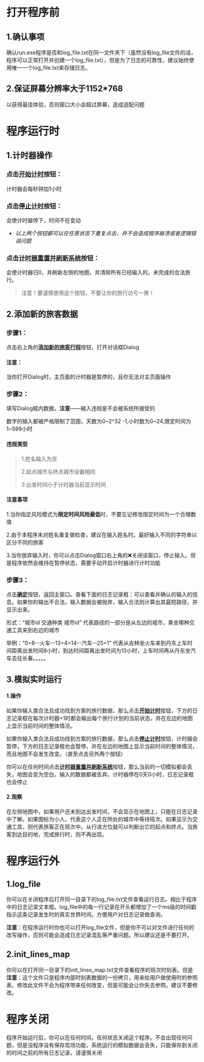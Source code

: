 # 打开程序前

## 1.确认事项

确认run.exe程序是否和log_file.txt在同一文件夹下（虽然没有log_file文件的话，程序可以正常打开并创建一个log_file.txt），但是为了日志的可靠性，建议始终使用唯一一个log_file.txt来存储日志。

## 2.保证屏幕分辨率大于1152*768

以获得最佳体验，否则窗口大小会超过屏幕，造成适配问题

# 程序运行时

## 1.计时器操作

### 点击<u>**开始计时**</u>按钮：

计时器会每秒钟加1小时

### 点击<u>**停止计时**</u>按钮：

会使计时器停下，时间不在变动

* *以上两个按钮都可以在任意状态下重复点击，并不会造成程序崩溃或者逻辑错误问题*

### 点击<u>**计时器重置并刷新系统**</u>按钮：

会使计时器归0，并刷新左侧的地图，并清除所有已经输入的，未完成的合法旅行。

> 注意！要谨慎使用这个按钮，不要让你的旅行功亏一篑！

## 2.添加新的旅客数据

### 步骤1：

点击右上角的<u>**添加新的旅客行程**</u>按钮，打开对话框Dialog

#### 注意：

当你打开Dialog时，主页面的计时器是暂停的，且你无法对主页面操作

### 步骤2：

填写Dialog框内数据，**注意**——输入违规是不会被系统所接受的

数字的输入都被严格限制了范围，天数为0~2^32 -1,小时数为0~24,限定时间为1~599小时

#### 违规类型

> 1.姓名输入为空
>
> 2.起点城市与终点城市设置相同
>
> 3.出发时间小于计时器当前显示时间

#### 注意事项

1.当你指定风险模式为**限定时间风险最低**时，不要忘记修改限定时间为一个合理数值

2.由于本程序未对姓名重复做检查，建议在输入姓名时。最好输入不同的字符串以区分不同的旅客

3.当你放弃输入时，你可以点击Dialog窗口右上角的❌关闭该窗口，停止输入。但是程序依然会维持在暂停状态，需要手动开启计时器进行计时功能

### 步骤3：

点击<u>**确定**</u>按钮，返回主窗口。查看下面的日志记录框：可以查看并确认的输入的信息。如果你的输出不合法，输入数据会被抛弃，输入合法则计算出其最短路径，并显示出来。

形式：“城市id  交通种类  城市id” 代表路径的一部分是从左边的城市，乘坐哪种交通工具来到右边的城市

举例：“0=8--火车--13=4=14--汽车--25=1” 代表从吉林坐火车来到丹东上车时间距离出发时间8小时，到达时间距离出发时间为13小时，上车时间再从丹东坐汽车去往长春。。。。。

## 3.模拟实时运行

#### 1.操作

如果你输入类合法且成功找到方案的旅行数据，那么点击<u>**开始计时**</u>按钮，下方的日志记录框在每次计时器+1时都会输出每个旅行计划的当前状态，并在左边的地图上显示当前时间的整体情况。

如果你输入类合法且成功找到方案的旅行数据，那么点击<u>**停止计时**</u>按钮，计时器会暂停，下方的日志记录框也会暂停，并在左边的地图上显示当前时间的整体情况，而且地图不会发生改变。（直至点击另外两个按钮）

你可以在任何时间点击<u>**计时器重置并刷新系统**</u>按钮，那么当前的一切模拟都会丢失，地图会变为空白，输入的数据都被丢弃。计时器停在0天0小时，日志记录框也会停止

#### 2.观察

在左侧地图中，如果用户还未到达出发时间，不会显示在地图上，只能在日志记录中了解。如果图标为小人，代表这个人正在所处的城市中等待班次。如果显示为交通工具，则代表旅客正在班次中，从行进方位就可以判断出它的起点和终点。当旅客到达目的地，完成旅行时，则不再出现。

# 程序运行外

## 1.log_file

你可以在关闭程序后打开同一目录下的log_file.txt文件查看运行日志。相比于程序中的日志记录文本框。log_file中的每一行记录在开头都增加了一个ms级的时间戳指示这条记录发生时的真实世界时间。方便用户对日志记录做查询。

**注意**：在程序运行时你也可以打开log_file文件，但是你不可以对文件进行任何的改写操作，否则可能会造成日志记录混乱等严重问题。所以建议还是不要打开。

## 2.init_lines_map

你可以在打开同一目录下的init_lines_map.txt文件查看程序的班次时刻表。但是**注意**：这个文件只是程序内部时刻表数据的一份拷贝，用来给用户做使用时的参照表，修改此文件不会为程序带来任何改变，但是可能会让你失去参照。建议不要修改。

# 程序关闭

程序开始运行后，你可以在任何时间，任何状态关闭这个程序。不会出现任何问题，但是没程序没有保存现场功能，系统运行的模拟数据会丢失，只能保存到关闭的时间之前的所有日志记录。请谨慎关闭

